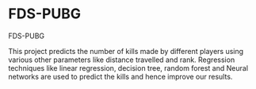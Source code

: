 # FDS-PUBG
FDS-PUBG

This project predicts the number of kills made by different players using various other parameters like distance travelled and rank. 
Regression techniques like linear regression, decision tree, random forest and Neural networks are used to predict the kills and hence improve our results.

